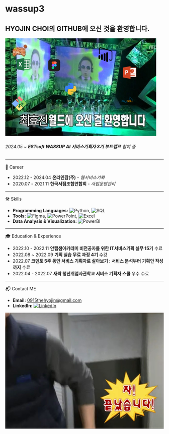 # wassup3
## HYOJIN CHOI의 GITHUB에 오신 것을 환영합니다.
![환영](환영.jpg)
###### 2024.05 ~ **ESTsoft WASSUP AI 서비스기획자 3기 부트캠프** 참여 중
___
:briefcase: Career
- 2022.12 - 2024.04 **온라인팜(주)** - *웹서비스기획* 
- 2020.07 - 2021.11 **한국서점조합연합회** - *사업운영관리*
___
:hammer_and_wrench: Skills
- **Programming Languages:** ![Python](https://img.shields.io/badge/Python-3776AB?style=flat&logo=python&logoColor=white), ![SQL](https://img.shields.io/badge/SQL-4479A1?style=flat&logo=postgresql&logoColor=white)
- **Tools:** ![Figma](https://img.shields.io/badge/Figma-F24E1E?style=flat&logo=figma&logoColor=white), ![PowerPoint](https://img.shields.io/badge/PowerPoint-B7472A?style=flat&logo=microsoft-powerpoint&logoColor=white), ![Excel](https://img.shields.io/badge/Excel-217346?style=flat&logo=microsoft-excel&logoColor=white)
- **Data Analysis & Visualization:** ![PowerBI](https://img.shields.io/badge/PowerBI-F2C811?style=flat&logo=power-bi&logoColor=black)
___
:mortar_board: Education & Experience
- 2022.10 - 2022.11 **안랩샘아카데미 비전공자를 위한 IT서비스기획 실무 15기** 수료
- 2022.08 ~ 2022.09 **기획 실습 무료 과정 4기** 수강
- 2022.07 **코멘토 5주 동안 서비스 기획자로 살아보기 : 서비스 분석부터 기획안 작성까지** 수료 
- 2022.04 - 2022.07 **새싹 청년취업사관학교 서비스 기획자 스쿨** 우수 수료
___
:mailbox_with_mail: Contact ME
- **Email:** 0915thehyojin@gmail.com
- **LinkedIn:** [![LinkedIn](https://img.shields.io/badge/LinkedIn-0077B5?style=flat&logo=linkedin&logoColor=white)](www.linkedin.com/in/HYOJINCHOI915)

![끝](끝났습니다.jpg)










